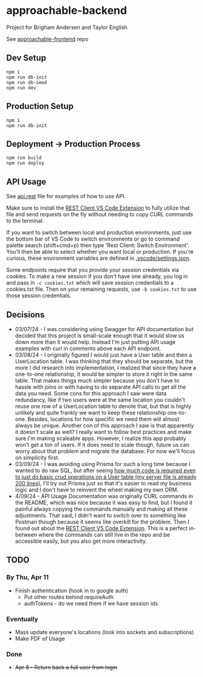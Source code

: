 # approachable-backend

Project for Brigham Andersen and Taylor English

See [approachable-frontend](https://github.com/janksmap/approachable-frontend) repo

## Dev Setup

```
npm i
npm run db-init
npm run db-seed
npm run dev
```

## Production Setup

```
npm i
npm run db-init
```

## Deployment -> Production Process

```
npm run build
npm run deploy
```

## API Usage

See [api.rest](./api.rest) file for examples of how to use API.

Make sure to install the [REST Client VS Code Extension](https://marketplace.visualstudio.com/items?itemName=humao.rest-client) to fully utilize that file and send requests on the fly without needing to copy CURL commands to the terminal.

If you want to switch between local and production environments, just use the bottom bar of VS Code to switch environments or go to command palette search (shift+cmd+p) then type 'Rest Client: Switch Environment'. You'll then be able to select whether you want local or production. If you're curious, these environment variables are defined in [.vscode/settings.json](./.vscode/settings.json).

Some endpoints require that you provide your session credentials via cookies. To make a new session if you don't have one already, you log in and pass in `-c cookies.txt` which will save session credentials to a cookies.txt file. Then on your remaining requests, use `-b cookies.txt` to use those session credentials.

## Decisions

- 03/07/24 - I was considering using Swagger for API documentation but decided that this project is small-scale enough that it would slow us down more than it would help. Instead I'm just putting API usage examples with curl in comments above each API endpoint.
- 03/08/24 - I originally figured I would just have a User table and then a UserLocation table. I was thinking that they should be separate, but the more I did research into implementation, I realized that since they have a one-to-one relationship, it would be simpler to store it right in the same table. That makes things much simpler because you don't have to hassle with joins or with having to do separate API calls to get all the data you need. Some cons for this approach I saw were data redundancy, like if two users were at the same location you couldn't reuse one row of a UserLocation table to denote that, but that is highly unlikely and quite frankly we want to keep these relationship one-to-one. Besides, locations for how specific we need them will almost always be unique. Another con of this approach I saw is that apparently it doesn't scale as well? I really want to follow best practices and make sure I'm making scaleable apps. However, I realize this app probably won't get a ton of users. If it does need to scale though, future us can worry about that problem and migrate the database. For now we'll focus on simplicity first.
- 03/09/24 - I was avoiding using Prisma for such a long time because I wanted to do raw SQL, but after seeing [how much code is required even to just do basic crud operations on a User table (my server file is already 200 lines)](https://github.com/brighambandersen/approachable-backend/blob/12d5e945ab1b015efc96b47ed86a3adf98452704/src/server.ts#L126), I'll try out Prisma just so that it's easier to read my business logic and I don't have to reinvent the wheel making my own ORM.
- 4/09/24 - API Usage Documentation was originally CURL commands in the README, which was nice because it was easy to find, but I found it painful always copying the commands manually and making all these adjustments. That said, I didn't want to switch over to something like Postman though because it seems like overkill for the problem. Then I found out about the [REST Client VS Code Extension](https://marketplace.visualstudio.com/items?itemName=humao.rest-client). This is a perfect in-between where the commands can still live in the repo and be accessible easily, but you also get more interactivity.

## TODO

### By Thu, Apr 11

- Finish authentication (hook in to google auth)
  - Put other routes behind requireAuth
  - authTokens - do we need them if we have session ids

### Eventually

- Mass update everyone's locations (look into sockets and subscriptions)
- Make PDF of Usage

### Done

- ~~Apr 8 - Return back a full user from login~~
